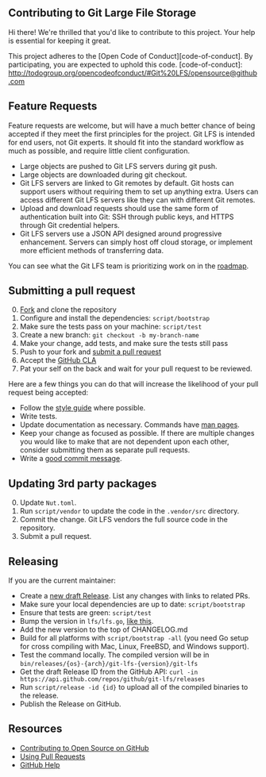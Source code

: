 ## Contributing to Git Large File Storage

Hi there! We're thrilled that you'd like to contribute to this project. Your
help is essential for keeping it great.

This project adheres to the [Open Code of Conduct][code-of-conduct]. By participating, you are expected to uphold this code.
[code-of-conduct]: http://todogroup.org/opencodeofconduct/#Git%20LFS/opensource@github.com

## Feature Requests

Feature requests are welcome, but will have a much better chance of being
accepted if they meet the first principles for the project. Git LFS is intended
for end users, not Git experts. It should fit into the standard workflow as
much as possible, and require little client configuration.

* Large objects are pushed to Git LFS servers during git push.
* Large objects are downloaded during git checkout.
* Git LFS servers are linked to Git remotes by default. Git hosts can support
users without requiring them to set up anything extra. Users can access
different Git LFS servers like they can with different Git remotes.
* Upload and download requests should use the same form of authentication built
into Git: SSH through public keys, and HTTPS through Git credential helpers.
* Git LFS servers use a JSON API designed around progressive enhancement.
Servers can simply host off cloud storage, or implement more efficient methods
of transferring data.

You can see what the Git LFS team is prioritizing work on in the
[roadmap](./ROADMAP.md).

## Submitting a pull request

0. [Fork][] and clone the repository
0. Configure and install the dependencies: `script/bootstrap`
0. Make sure the tests pass on your machine: `script/test`
0. Create a new branch: `git checkout -b my-branch-name`
0. Make your change, add tests, and make sure the tests still pass
0. Push to your fork and [submit a pull request][pr]
0. Accept the [GitHub CLA][cla]
0. Pat your self on the back and wait for your pull request to be reviewed.

Here are a few things you can do that will increase the likelihood of your pull request being accepted:

- Follow the [style guide][style] where possible.
- Write tests.
- Update documentation as necessary.  Commands have [man pages](./docs/man).
- Keep your change as focused as possible. If there are multiple changes you
would like to make that are not dependent upon each other, consider submitting
them as separate pull requests.
- Write a [good commit message](http://tbaggery.com/2008/04/19/a-note-about-git-commit-messages.html).

## Updating 3rd party packages

0. Update `Nut.toml`.
0. Run `script/vendor` to update the code in the `.vendor/src` directory.
0. Commit the change.  Git LFS vendors the full source code in the repository.
0. Submit a pull request.

## Releasing

If you are the current maintainer:

* Create a [new draft Release](https://github.com/github/git-lfs/releases/new).
List any changes with links to related PRs.
* Make sure your local dependencies are up to date: `script/bootstrap`
* Ensure that tests are green: `script/test`
* Bump the version in `lfs/lfs.go`, [like this](https://github.com/github/git-lfs/commit/dd17828e4a6f2394cbba8621037199dc28f046e8).
* Add the new version to the top of CHANGELOG.md
* Build for all platforms with `script/bootstrap -all` (you need Go setup for
cross compiling with Mac, Linux, FreeBSD, and Windows support).
* Test the command locally.  The compiled version will be in `bin/releases/{os}-{arch}/git-lfs-{version}/git-lfs`
* Get the draft Release ID from the GitHub API: `curl -in https://api.github.com/repos/github/git-lfs/releases`
* Run `script/release -id {id}` to upload all of the compiled binaries to the
release.
* Publish the Release on GitHub.

## Resources

- [Contributing to Open Source on GitHub](https://guides.github.com/activities/contributing-to-open-source/)
- [Using Pull Requests](https://help.github.com/articles/using-pull-requests/)
- [GitHub Help](https://help.github.com)

[fork]: https://github.com/github/git-lfs/fork
[pr]: https://github.com/github/git-lfs/compare
[style]: https://github.com/golang/go/wiki/CodeReviewComments
[cla]: https://cla.github.com/github/git-lfs/accept
